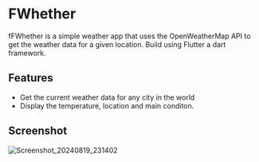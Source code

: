 # FWhether
fFWhether is a simple weather app that uses the OpenWeatherMap API to get the weather data for a given location. Build using Flutter a dart framework.

## Features
- Get the current weather data for any city in the world
- Display the temperature, location and main conditon.
## Screenshot

![Screenshot_20240819_231402](https://github.com/user-attachments/assets/0a8fb10b-bf3e-483b-8047-5dcb53c1aa2c)
